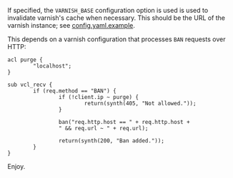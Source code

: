 If specified, the `VARNISH_BASE` configuration option is used is used
to invalidate varnish's cache when necessary. This should be the URL
of the varnish instance; see
[config.yaml.example](config.yaml.example).

This depends on a varnish configuration that processes `BAN` requests
over HTTP:

```vcl
acl purge {
        "localhost";
}

sub vcl_recv {
        if (req.method == "BAN") {
                if (!client.ip ~ purge) {
                        return(synth(405, "Not allowed."));
                }

                ban("req.http.host == " + req.http.host +
                " && req.url ~ " + req.url);

                return(synth(200, "Ban added."));
        }
}
```

Enjoy.
